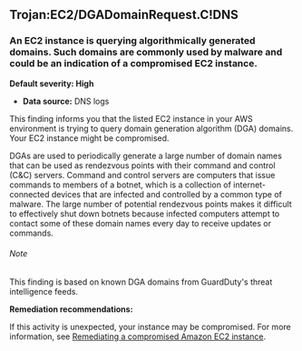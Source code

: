 Trojan:EC2/DGADomainRequest.C!DNS
---------------------------------


### An EC2 instance is querying algorithmically generated domains. Such domains are commonly used by malware and could be an indication of a compromised EC2 instance.


**Default severity: High**


 * **Data source:** DNS logs

This finding informs you that the listed EC2 instance in your AWS environment is trying to query domain generation algorithm (DGA) domains. Your EC2 instance might be compromised.


DGAs are used to periodically generate a large number of domain names that can be used as rendezvous points with their command and control (C&C) servers. Command and control servers are computers that issue commands to members of a botnet, which is a collection of internet-connected devices that are infected and controlled by a common type of malware. The large number of potential rendezvous points makes it difficult to effectively shut down botnets because infected computers attempt to contact some of these domain names every day to receive updates or commands.


###### Note

This finding is based on known DGA domains from GuardDuty's threat intelligence feeds.


**Remediation recommendations:**


If this activity is unexpected, your instance may be compromised. For more information, see [Remediating a compromised Amazon EC2 instance](https://docs.aws.amazon.com/guardduty/latest/ug/guardduty_remediate.html#compromised-ec2).

